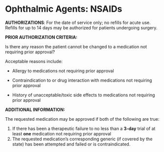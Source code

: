 # Ophthalmic Agents: NSAIDs

**AUTHORIZATIONS**: For the date of service only; no refills for acute use. Refills for up to 14 days may be authorized for patients undergoing surgery.

**PRIOR AUTHORIZATION CRITERIA:**

Is there any reason the patient cannot be changed to a medication not requiring prior approval? 

Acceptable reasons include:

- Allergy to medications not requiring prior approval

- Contraindication to or drug interaction with medications not requiring prior approval

- History of unacceptable/toxic side effects to medications not requiring prior approval

**ADDITIONAL INFORMATION:**

The requested medication may be approved if both of the following are true:

1. If there has been a therapeutic failure to no less than a **3-day** trial of at least **one** medication not requiring prior approval
2. The requested medication’s corresponding generic (if covered by the state) has been attempted and failed or is contraindicated.

